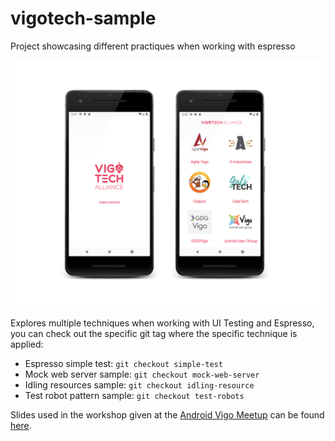 # vigotech-sample
Project showcasing different practiques when working with espresso

![](https://raw.githubusercontent.com/ADGevents/vigotech-sample/master/art/screenshot.png)

Explores multiple techniques when working with UI Testing and Espresso, you can check out the specific git tag where the specific technique is applied:

- Espresso simple test: `git checkout simple-test`
- Mock web server sample: `git checkout mock-web-server`
- Idling resources sample: `git checkout idling-resource`
- Test robot pattern sample: `git checkout test-robots`

Slides used in the workshop given at the [Android Vigo Meetup](https://www.meetup.com/Vigo-Android-Developer-Group/events/264644654/) can be found [here](https://speakerdeck.com/saulmm/espresso-workshop-ui-testing-en-android).

